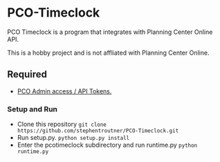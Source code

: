 # PCO-Timeclock

PCO Timeclock is a program that integrates with Planning Center Online API.

This is a hobby project and is not affliated with Planning Center Online.

## Required
* [PCO Admin access / API Tokens.](https://api.planningcenteronline.com)

### Setup and Run
* Clone this repository
```git clone https://github.com/stephentroutner/PCO-Timeclock.git```
* Run setup.py.
```python setup.py install```
* Enter the pcotimeclock subdirectory and run runtime.py
```python runtime.py```

